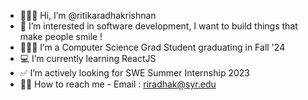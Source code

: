 - 👩🏽‍💻 Hi, I’m @ritikaradhakrishnan
- 👀 I’m interested in software development, I want to build things that make people smile !
- 👩🏽‍🎓 I’m a Computer Science Grad Student graduating in Fall '24
- 💻 I’m currently learning ReactJS
- ✅ I’m actively looking for SWE Summer Internship 2023
- 🤙🏽 How to reach me - Email : riradhak@syr.edu


<!---
ritikaradhakrishnan/ritikaradhakrishnan is a ✨ special ✨ repository because its `README.md` (this file) appears on your GitHub profile.
You can click the Preview link to take a look at your changes.
--->
